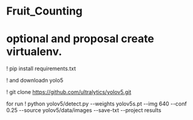 # Fruit_Counting

# optional and proposal create virtualenv.
! pip install requirements.txt

! and downloadn yolo5

! git clone https://github.com/ultralytics/yolov5.git

for run
! python yolov5/detect.py --weights yolov5s.pt --img 640 --conf 0.25 --source yolov5/data/images --save-txt --project results
